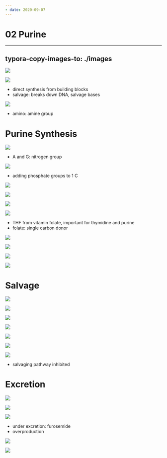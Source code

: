 ```yaml
---
- date: 2020-09-07
---
```


# 02 Purine
---

## typora-copy-images-to: ./images

![](https://photos.thisispiggy.com/file/wikiFiles/4DE2432D-2808-496C-831B-5CD40784F682.jpg)

![](https://photos.thisispiggy.com/file/wikiFiles/20EC128A-37B0-45C7-B4DA-500AF1E09AF9.jpg)

- direct synthesis from building blocks
- salvage: breaks down DNA, salvage bases

![](https://photos.thisispiggy.com/file/wikiFiles/77712BFE-0EEA-4628-92CC-4F14D9342451.jpg)

- amino: amine group

# Purine Synthesis

![](https://photos.thisispiggy.com/file/wikiFiles/8B138844-4ACF-45E1-B574-950D1315F61C.jpg)

- A and G: nitrogen group

![](https://photos.thisispiggy.com/file/wikiFiles/8F7D6E5D-55D5-4240-8B09-C85616630175.jpg)

- adding phosphate groups to 1 C

![](https://photos.thisispiggy.com/file/wikiFiles/2D9CC3C8-94FF-48E2-98A5-75A09303EFC0.jpg)

![](https://photos.thisispiggy.com/file/wikiFiles/1D22CAD4-59B7-4B6A-A690-FEA4AEBB30C3.jpg)

![](https://photos.thisispiggy.com/file/wikiFiles/DB59E4A6-9706-4F9E-83A0-EE646C84AF7C.jpg)

![](https://photos.thisispiggy.com/file/wikiFiles/DA3B8AB0-BC52-45E6-9BF5-FC2C562E27BD.jpg)

- THF from vitamin folate, important for thymidine and purine
- folate: single carbon donor

![](https://photos.thisispiggy.com/file/wikiFiles/2EA9AF3C-79A5-43C5-AA1A-0916D35B0AA2.jpg)

![](https://photos.thisispiggy.com/file/wikiFiles/A618233B-5F38-477E-B1D8-9F52B36553AF.jpg)

![](https://photos.thisispiggy.com/file/wikiFiles/0F1FB5BD-7BDE-46D4-9E51-7C26216AE239.jpg)

![](https://photos.thisispiggy.com/file/wikiFiles/B499902E-F28D-4B84-9D93-CA7E5CB92D70.jpg)

# Salvage

![](https://photos.thisispiggy.com/file/wikiFiles/CAD32C02-336A-4DBF-974C-CA72DED8B5EA.jpg)

![](https://photos.thisispiggy.com/file/wikiFiles/5D5BCE1F-D190-4331-885A-35B76AEF8714.jpg)

![](https://photos.thisispiggy.com/file/wikiFiles/C9C72D78-5D4F-4996-883F-F09BE2070BEF.jpg)

![](https://photos.thisispiggy.com/file/wikiFiles/F587EE3B-CB8F-43BC-883B-08CAC2FE6053.jpg)

![](https://photos.thisispiggy.com/file/wikiFiles/2A5009CE-3656-4200-B31D-391329C8EDE5.jpg)

![](https://photos.thisispiggy.com/file/wikiFiles/C5E6B8D6-5321-457E-A85E-3CF4D68A6BDF.jpg)

![](https://photos.thisispiggy.com/file/wikiFiles/344AF1AA-E5A0-4213-A54A-63079DFB736A.jpg)

- salvaging pathway inhibited

# Excretion

![](https://photos.thisispiggy.com/file/wikiFiles/4883957D-64E2-4093-A1A3-CDBC1672B7CD.jpg)

![](https://photos.thisispiggy.com/file/wikiFiles/C9CDF13D-A3BE-41EC-AE04-075B0F6840E3.jpg)

![](https://photos.thisispiggy.com/file/wikiFiles/54ACEFBB-920E-4DB4-AFAC-F578A6E787FE.jpg)

- under excretion: furosemide
- overproduction

![](https://photos.thisispiggy.com/file/wikiFiles/AA771836-4CE0-42B8-987F-3B065BDC7657.jpg)

![](https://photos.thisispiggy.com/file/wikiFiles/3196F64E-EF25-4F54-BD0D-E3D43EB60F30.jpg)

